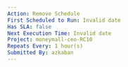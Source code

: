 ```yaml
---
Action: Remove Schedule
First Scheduled to Run: Invalid date
Has SLA: false
Next Execution Time: Invalid date
Project: moneymall-ceo-RC10
Repeats Every: 1 hour(s)
Submitted By: azkaban
---
```

